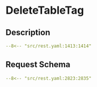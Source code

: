 # DeleteTableTag

## Description

```yaml
--8<-- "src/rest.yaml:1413:1414"
```

## Request Schema

```yaml
--8<-- "src/rest.yaml:2823:2835"
```